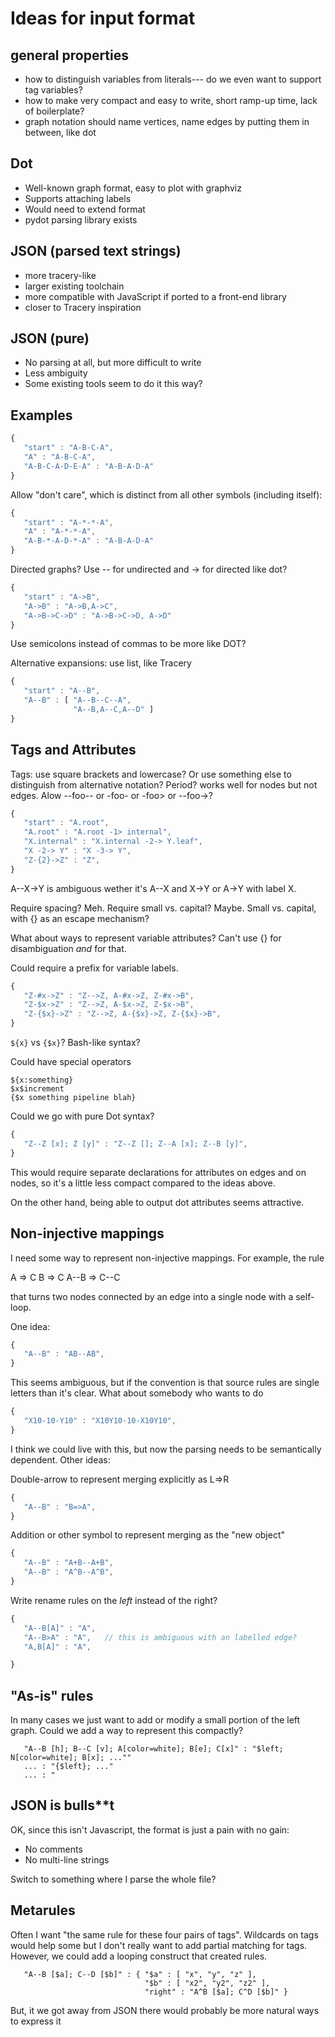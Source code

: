 # Ideas for input format

## general properties
  * how to distinguish variables from literals--- do we even want to support tag variables?
  * how to make very compact and easy to write, short ramp-up time, lack of boilerplate?
  * graph notation should name vertices, name edges by putting them in between, like dot

## Dot
  * Well-known graph format, easy to plot with graphviz
  * Supports attaching labels
  * Would need to extend format
  * pydot parsing library exists
  
## JSON (parsed text strings)
  * more tracery-like
  * larger existing toolchain
  * more compatible with JavaScript if ported to a front-end library
  * closer to Tracery inspiration

## JSON (pure)
  * No parsing at all, but more difficult to write
  * Less ambiguity
  * Some existing tools seem to do it this way?

## Examples

```javascript
{
   "start" : "A-B-C-A",
   "A" : "A-B-C-A",
   "A-B-C-A-D-E-A" : "A-B-A-D-A"
}
```

Allow "don't care", which is distinct from all other symbols (including itself):

```javascript
{
   "start" : "A-*-*-A",
   "A" : "A-*-*-A",
   "A-B-*-A-D-*-A" : "A-B-A-D-A"
}
```

Directed graphs?  Use -- for undirected and -> for directed like dot?

```javascript
{
   "start" : "A->B",
   "A->B" : "A->B,A->C",
   "A->B->C->D" : "A->B->C->D, A->D"
}
```

Use semicolons instead of commas to be more like DOT?

Alternative expansions: use list, like Tracery

```javascript
{
   "start" : "A--B",
   "A--B" : [ "A--B--C--A", 
              "A--B,A--C,A--D" ] 
}
```

## Tags and Attributes

Tags: use square brackets and lowercase?
Or use something else to distinguish from alternative notation?
Period? works well for nodes but not edges.  Alow --foo-- or -foo- or -foo> or --foo->?

```javascript
{
   "start" : "A.root",
   "A.root" : "A.root -1> internal",
   "X.internal" : "X.internal -2-> Y.leaf",
   "X -2-> Y" : "X -3-> Y",
   "Z-{2}->Z" : "Z",
}
```

A--X->Y is ambiguous wether it's A--X and X->Y or A->Y with label X.

Require spacing? Meh.
Require small vs. capital? Maybe.
Small vs. capital, with {} as an escape mechanism?

What about ways to represent variable attributes?  Can't use {} for
disambiguation *and* for that.

Could require a prefix for variable labels.

```javascript
{
   "Z-#x->Z" : "Z-->Z, A-#x->Z, Z-#x->B",
   "Z-$x->Z" : "Z-->Z, A-$x->Z, Z-$x->B",
   "Z-{$x}->Z" : "Z-->Z, A-{$x}->Z, Z-{$x}->B",
}
```

`${x}` vs `{$x}`?  Bash-like syntax?

Could have special operators

```
${x:something}
$x$increment
{$x something pipeline blah}
```

Could we go with pure Dot syntax?

```javascript
{
   "Z--Z [x]; Z [y]" : "Z--Z []; Z--A [x]; Z--B [y]",
}
```

This would require separate declarations for attributes on edges and on
nodes, so it's a little less compact compared to the ideas above.

On the other hand, being able to output dot attributes seems attractive.

## Non-injective mappings

I need some way to represent non-injective mappings.  For example, the rule

A => C
B => C
A--B => C--C


that turns two nodes connected by an edge into a single node with a self-loop.

One idea:

```javascript
{
   "A--B" : "AB--AB",
}
```

This seems ambiguous, but if the convention is that source rules are single
letters than it's clear. What about somebody who wants to do

```javascript
{
   "X10-10-Y10" : "X10Y10-10-X10Y10",
}
```

I think we could live with this, but now the parsing needs to be semantically
dependent.  Other ideas:

Double-arrow to represent merging explicitly as L=>R

```javascript
{
   "A--B" : "B=>A",
}
```

Addition or other symbol to represent merging as the "new object"

```javascript
{
   "A--B" : "A+B--A+B",
   "A--B" : "A^B--A^B",
}
```

Write rename rules on the *left* instead of the right?

```javascript
{
   "A--B[A]" : "A",
   "A--B>A" : "A",   // this is ambiguous with an labelled edge?
   "A,B[A]" : "A",

}
```

## "As-is" rules

In many cases we just want to add or modify a small portion of the left
graph.  Could we add a way to represent this compactly?

```
   "A--B [h]; B--C [v]; A[color=white]; B[e]; C[x]" : "$left; N[color=white]; B[x]; ...""
   ... : "{$left}; ..."
   ... : "

```

## JSON is bulls**t

OK, since this isn't Javascript, the format is just a pain with no gain:
  * No comments
  * No multi-line strings

Switch to something where I parse the whole file?

## Metarules

Often I want "the same rule for these four pairs of tags".  Wildcards on tags would help some but
I don't really want to add partial matching for tags.  However, we could add a looping construct that
created rules.

```
   "A--B [$a]; C--D [$b]" : { "$a" : [ "x", "y", "z" ],
                              "$b" : [ "x2", "y2", "z2" ],
                              "right" : "A^B [$a]; C^D [$b]" }
```

But, it we got away from JSON there would probably be more natural ways to express it
